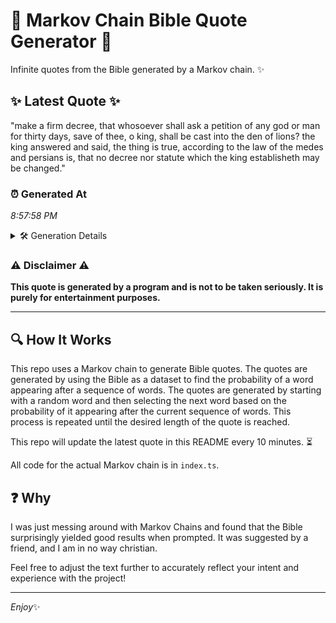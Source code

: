 # 📖 Markov Chain Bible Quote Generator 📖

Infinite quotes from the Bible generated by a Markov chain. ✨

## ✨ Latest Quote ✨
"make a firm decree, that whosoever shall ask a petition of any god or man for thirty days, save of thee, o king, shall be cast into the den of lions? the king answered and said, the thing is true, according to the law of the medes and persians is, that no decree nor statute which the king establisheth may be changed."

### ⏰ Generated At
*8:57:58 PM*

<details>
    <summary>🛠️ Generation Details</summary>
    <p>
        <strong>🌱 Seed:</strong> make<br>
        <strong>🔄 Iterations:</strong> 61<br>
        <strong>📜 Context History:</strong><br>[ make ]: a<br>[ make, a ]: firm<br>[ make, a, firm ]: decree,<br>[ make, a, firm, decree, ]: that<br>[ make, a, firm, decree,, that ]: whosoever<br>[ make, a, firm, decree,, that, whosoever ]: shall<br>[ a, firm, decree,, that, whosoever, shall ]: ask<br>[ firm, decree,, that, whosoever, shall, ask ]: a<br>[ decree,, that, whosoever, shall, ask, a ]: petition<br>[ that, whosoever, shall, ask, a, petition ]: of<br>[ whosoever, shall, ask, a, petition, of ]: any<br>[ shall, ask, a, petition, of, any ]: god<br>[ ask, a, petition, of, any, god ]: or<br>[ a, petition, of, any, god, or ]: man<br>[ petition, of, any, god, or, man ]: for<br>[ of, any, god, or, man, for ]: thirty<br>[ any, god, or, man, for, thirty ]: days,<br>[ god, or, man, for, thirty, days, ]: save<br>[ or, man, for, thirty, days,, save ]: of<br>[ man, for, thirty, days,, save, of ]: thee,<br>[ for, thirty, days,, save, of, thee, ]: o<br>[ thirty, days,, save, of, thee,, o ]: king,<br>[ days,, save, of, thee,, o, king, ]: shall<br>[ save, of, thee,, o, king,, shall ]: be<br>[ of, thee,, o, king,, shall, be ]: cast<br>[ thee,, o, king,, shall, be, cast ]: into<br>[ o, king,, shall, be, cast, into ]: the<br>[ king,, shall, be, cast, into, the ]: den<br>[ shall, be, cast, into, the, den ]: of<br>[ be, cast, into, the, den, of ]: lions?<br>[ cast, into, the, den, of, lions? ]: the<br>[ into, the, den, of, lions?, the ]: king<br>[ the, den, of, lions?, the, king ]: answered<br>[ den, of, lions?, the, king, answered ]: and<br>[ of, lions?, the, king, answered, and ]: said,<br>[ lions?, the, king, answered, and, said, ]: the<br>[ the, king, answered, and, said,, the ]: thing<br>[ king, answered, and, said,, the, thing ]: is<br>[ answered, and, said,, the, thing, is ]: true,<br>[ and, said,, the, thing, is, true, ]: according<br>[ said,, the, thing, is, true,, according ]: to<br>[ the, thing, is, true,, according, to ]: the<br>[ thing, is, true,, according, to, the ]: law<br>[ is, true,, according, to, the, law ]: of<br>[ true,, according, to, the, law, of ]: the<br>[ according, to, the, law, of, the ]: medes<br>[ to, the, law, of, the, medes ]: and<br>[ the, law, of, the, medes, and ]: persians<br>[ law, of, the, medes, and, persians ]: is,<br>[ of, the, medes, and, persians, is, ]: that<br>[ the, medes, and, persians, is,, that ]: no<br>[ medes, and, persians, is,, that, no ]: decree<br>[ and, persians, is,, that, no, decree ]: nor<br>[ persians, is,, that, no, decree, nor ]: statute<br>[ is,, that, no, decree, nor, statute ]: which<br>[ that, no, decree, nor, statute, which ]: the<br>[ no, decree, nor, statute, which, the ]: king<br>[ decree, nor, statute, which, the, king ]: establisheth<br>[ nor, statute, which, the, king, establisheth ]: may<br>[ statute, which, the, king, establisheth, may ]: be<br>[ which, the, king, establisheth, may, be ]: changed.<br>
    </p>
</details>

### ⚠️ Disclaimer ⚠️
**This quote is generated by a program and is not to be taken seriously. It is purely for entertainment purposes.**

---

## 🔍 How It Works

This repo uses a Markov chain to generate Bible quotes. The quotes are generated by using the Bible as a dataset to find the probability of a word appearing after a sequence of words. The quotes are generated by starting with a random word and then selecting the next word based on the probability of it appearing after the current sequence of words. This process is repeated until the desired length of the quote is reached.

This repo will update the latest quote in this README every 10 minutes. ⏳

All code for the actual Markov chain is in `index.ts`.

## ❓ Why

I was just messing around with Markov Chains and found that the Bible surprisingly yielded good results when prompted. 
It was suggested by a friend, and I am in no way christian.

Feel free to adjust the text further to accurately reflect your intent and experience with the project!

---

*Enjoy*✨
